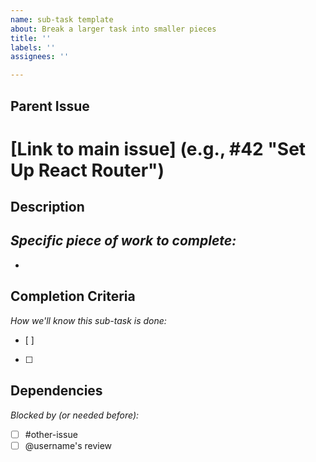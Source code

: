 ```yaml
---
name: sub-task template
about: Break a larger task into smaller pieces
title: ''
labels: ''
assignees: ''

---
```



## Parent Issue
# [Link to main issue] (e.g., #42 "Set Up React Router")

## Description
*Specific piece of work to complete:*
- 
- 

## Completion Criteria
*How we'll know this sub-task is done:*
- [ ] 
- [ ] 

## Dependencies
*Blocked by (or needed before):*
- [ ] #other-issue
- [ ] @username's review

